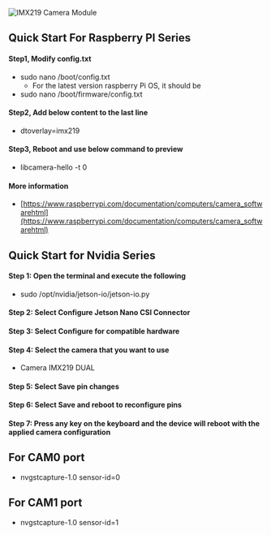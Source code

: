 ![IMX219 Camera Module](https://www.pibiger-tech.com/wp-content/uploads/2023/07/PICAM-IMX219-FOV60-2-2.jpg "IMX477")

## Quick Start For Raspberry PI Series
#### Step1, Modify config.txt
- sudo nano /boot/config.txt
  - For the latest version raspberry Pi OS, it should be
- sudo nano /boot/firmware/config.txt

#### Step2, Add below content to the last line
- dtoverlay=imx219

#### Step3, Reboot and use below command to preview
- libcamera-hello -t 0

#### More information
- [https://www.raspberrypi.com/documentation/computers/camera_softwarehtml](https://www.raspberrypi.com/documentation/computers/camera_softwarehtml)

## Quick Start for Nvidia Series
#### Step 1: Open the terminal and execute the following

- sudo /opt/nvidia/jetson-io/jetson-io.py
#### Step 2: Select Configure Jetson Nano CSI Connector
#### Step 3: Select Configure for compatible hardware
#### Step 4: Select the camera that you want to use
- Camera IMX219 DUAL
#### Step 5: Select Save pin changes
#### Step 6: Select Save and reboot to reconfigure pins
#### Step 7: Press any key on the keyboard and the device will reboot with the applied camera configuration

## For CAM0 port
- nvgstcapture-1.0 sensor-id=0

## For CAM1 port
- nvgstcapture-1.0 sensor-id=1